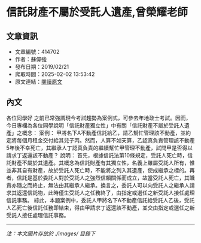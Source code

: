 # 信託財產不屬於受託人遺產,曾榮耀老師

## 文章資訊
- 文章編號：414702
- 作者：蘇偉強
- 發布日期：2019/02/21
- 爬取時間：2025-02-02 13:53:42
- 原文連結：[閱讀原文](https://real-estate.get.com.tw/Columns/detail.aspx?no=414702)

## 內文
各位同學好
之前已常強調現今考試趨勢為案例式，可參去年地政士考試。因而，今日專欄為各位同學說明「信託財產獨立性」中有關「信託財產不屬於受託人遺產」之概念：
案例：
甲將名下A不動產信託給乙，請乙幫忙管理該不動產，並約定將每個月租金交付給其兒子丙。然而，人算不如天算，乙認真負責管理該不動產5年後不幸死亡，其繼承人丁認真負責的繼續幫忙甲管理不動產，試問甲是否得以請求丁返還該不動產？
說明：
首先，根據信託法第10條規定，受託人死亡時，信託財產不屬於其遺產。其概念為信託財產有其獨立性，名義上雖屬受託人所有，惟並非其自有財產，故於受託人死亡時，不能將之列入其遺產，使成繼承之標的。再者，信託是基於委託人對於受託人之強烈信賴關係而成立，故當受託人死亡，其職責亦隨之而終止，無法由其繼承人繼承。換言之，委託人可以向受託人之繼承人請求其返還信託物，此時僅生受託人之任務終了，由指定或選任之新受託人接任處理信託事務。
綜此，本題案例中，委託人甲將名下A不動產信託給受託人乙後，受託人乙死亡後信託任務即結束，得由甲請求丁返還該不動產，並交由指定或選任之新受託人接任處理信託事務。

---
*注：本文圖片存放於 ./images/ 目錄下*
